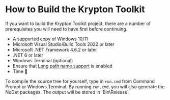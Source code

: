 # How to Build the Krypton Toolkit
If you want to build the Krypton Toolkit project, there are a number of prerequisites you will need to have first before continuing.

* A supported copy of Windows 10/11
* Microsoft Visual Studio/Build Tools 2022 or later
* Microsoft .NET Framework 4.6.2 or later
* .NET 6 or later
* Windows Terminal (optional)
* Ensure that [Long path name support](Allowing%20for%20Longer%20Path%20and%20File%20Names.md) is enabled
* Time 🙂

To compile the source tree for yourself, type in `run.cmd` from Command Prompt or Windows Terminal. By running `run.cmd`, you will also generate the NuGet packages. The output will be stored in 'Bin\Release'.